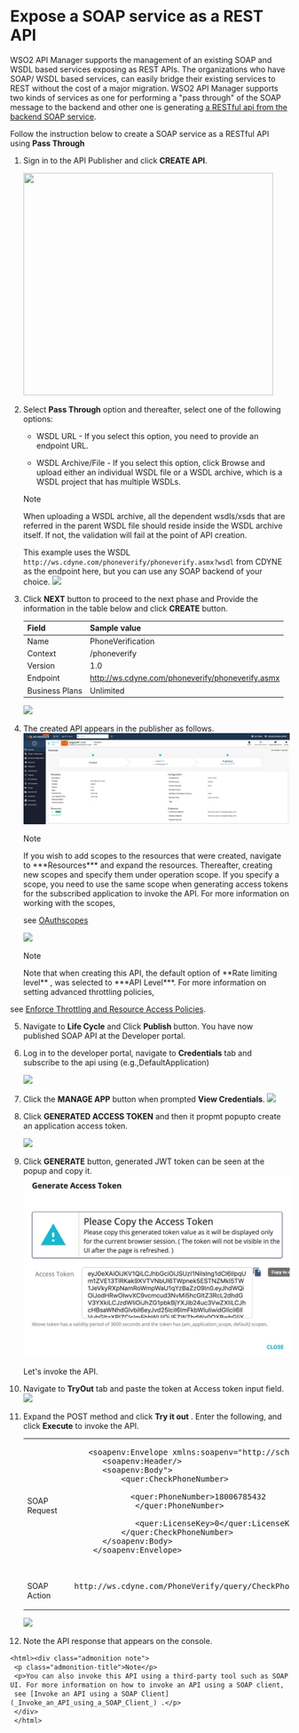 # Expose a SOAP service as a REST API

WSO2 API Manager supports the management of an existing SOAP and WSDL based services exposing as REST APIs.
The organizations who have SOAP/ WSDL based services, can easily bridge their existing services to REST without the cost of a major migration. WSO2 API Manager supports two kinds of services as one for performing a  "pass through" of the SOAP message to the backend and other one is generating [a RESTful api from the backend SOAP service](../../../../Learn/DesignAPI/CreateAPI/generate-rest-api-from-soap-backend/).

Follow the instruction below to create a SOAP service as a RESTful API using **Pass Through**

1.  Sign in to the API Publisher and click **CREATE API**.
      <html>
     <img src="../../../../assets/img/Learn/create-soap-API.jpg" height="400" width="450">
     </html>

2.  Select **Pass Through** option and thereafter, select one of the following options:

     * WSDL URL - If you select this option, you need to provide an endpoint URL.

     * WSDL Archive/File - If you select this option, click Browse and upload either an individual WSDL file or a WSDL archive, which is a WSDL project that has multiple WSDLs.

     <html><div class="admonition note">
     <p class="admonition-title">Note</p>
     <p>When uploading a WSDL archive, all the dependent wsdls/xsds that are referred in the parent WSDL file should reside inside the WSDL archive itself. If not, the validation will fail at the point of API creation.</p>
     </div>
     </html>

     This example uses the WSDL `http://ws.cdyne.com/phoneverify/phoneverify.asmx?wsdl` from CDYNE as the endpoint here, but you can use any SOAP backend of your choice.
        ![](../../../assets/img/Learn/generate-rest-api-from-soap-backend.jpg)

3.  Click **NEXT** button to proceed to the next phase and Provide the information in the table below and click **CREATE** button.

    | Field   | Sample value       |
    |---------|--------------------|
    | Name    | PhoneVerification  |
    | Context | /phoneverify       |
    | Version | 1.0                |
    | Endpoint| http://ws.cdyne.com/phoneverify/phoneverify.asmx|
    | Business Plans| Unlimited|

    ![](../../../assets/img/Learn/create-soap-api-form.jpg)

4.  The created API appears in the publisher as follows.
    ![](../../../assets/img/Learn/created-soap-api.jpg)
  
    <html><div class="admonition note"><p class="admonition-title">Note</p>
            <p>
            If you wish to add scopes to the resources that were created, navigate to ***Resources*** and expand the resources. Thereafter, creating new scopes and specify them under operation scope. If you specify a scope, you need to use the same scope when generating access tokens for the subscribed application to invoke the API. For more information on working with the scopes,    

    see [OAuthscopes](../../../../docs/Learn/APISecurityOAuth2/AOuth2Scopes/applying-a-scope/)
            </p>
        </div></html>   

    ![](../../../assets/img/Learn/add-scope-for-passthrough-soap-api.jpg)
     <html><div class="admonition note">
     <p class="admonition-title">Note</p>
     <p> Note that when creating this API, the default option of **Rate limiting level** , was selected to ***API Level***. For more information on setting advanced throttling policies,
  see [Enforce Throttling and Resource Access Policies](../../../../docs/Learn/APISecurityOAuth2/AOuth2Scopes/applying-a-scope/).</p>
     </div>
     </html>
     
5.  Navigate to **Life Cycle** and Click **Publish** button.
      You have now published SOAP API at the Developer portal.

6.  Log in to the developer portal, navigate to **Credentials** tab and subscribe to       the api using (e.g.,DefaultApplication)

      ![](../../../assets/img/Learn/subscribed-to-api.jpg)

7.  Click the **MANAGE APP** button when prompted **View Credentials**.
    ![](../../../assets/img/Learn/view-credentials.jpg)

8.  Click **GENERATED ACCESS TOKEN** and then it propmt popupto create an application      access token.

    ![](../../../assets/img/Learn/generate-accesstoken.jpg)


9. Click **GENERATE** button, generated JWT token can be seen at the popup and copy       it.
    ![](../../../assets/img/Learn/generate-accessToken-popup.jpg)

    Let's invoke the API.

10. Navigate to **TryOut** tab and paste the token at Access token input field.
    ![](../../../assets/img/Learn/soap-tryout.jpg)

11. Expand the POST method and click **Try it out** . Enter the following, and click       **Execute** to invoke the API.
      <html>
      <table>
      <tr>
      <td>SOAP Request</td>
       <td>
       <pre>
         &lt;soapenv:Envelope xmlns:soapenv="http://schemas.xmlsoap.org/soap/envelope/" xmlns:quer="http://ws.cdyne.com/PhoneVerify/query"&gt;
            &lt;soapenv:Header/&gt;
            &lt;soapenv:Body"&gt;
                &lt;quer:CheckPhoneNumber&gt;
                  <!--Optional:-->
                  &lt;quer:PhoneNumber&gt;18006785432
                   &lt;/quer:PhoneNumber&gt;
                  <!--Optional:-->
                   &lt;quer:LicenseKey>0&lt;/quer:LicenseKey&gt;
                &lt;/quer:CheckPhoneNumber&gt;
            &lt;/soapenv:Body&gt;
          &lt;/soapenv:Envelope&gt;
      </pre>
      </td>
      </tr>
      <tr>
      <td>SOAP Action
      </td>
      <td>
      <pre>
      http://ws.cdyne.com/PhoneVerify/query/CheckPhoneNumber
      </pre>
      </td>
      </tr>
      </table>
      </html>

    ![](../../../assets/img/Learn/soap-response.png)

12.  Note the API response that appears on the console.

    <html><div class="admonition note">
     <p class="admonition-title">Note</p>
     <p>You can also invoke this API using a third-party tool such as SOAP UI. For more information on how to invoke an API using a SOAP client, 
     see [Invoke an API using a SOAP Client](_Invoke_an_API_using_a_SOAP_Client_) .</p>
     </div>
     </html>



